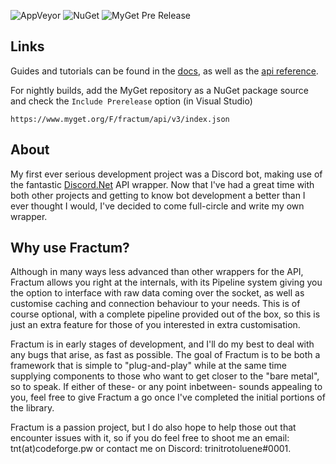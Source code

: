 ![AppVeyor](https://img.shields.io/appveyor/ci/trinitrot0luene/Fractum.svg) ![NuGet](https://img.shields.io/nuget/v/Fractum.svg) ![MyGet Pre Release](https://img.shields.io/myget/trinitrotoluene/vpre/Fractum.svg)

## Links
Guides and tutorials can be found in the [docs](https://trinitrot0luene.github.io/Fractum/articles/intro.html), as well as the [api reference](https://trinitrot0luene.github.io/Fractum/api/index.html).

For nightly builds, add the MyGet repository as a NuGet package source and check the `Include Prerelease` option (in Visual Studio)
```
https://www.myget.org/F/fractum/api/v3/index.json
```

## About

My first ever serious development project was a Discord bot, making use of the fantastic [Discord.Net](https://github.com/RogueException/Discord.Net) API wrapper. Now that I've had a great time with both other projects and getting to know bot development a better than I ever thought I would, I've decided to come full-circle and write my own wrapper.

## Why use Fractum?

Although in many ways less advanced than other wrappers for the API, Fractum allows you right at the internals, with its Pipeline system giving you the option to interface with raw data coming over the socket, as well as customise caching and connection behaviour to your needs. This is of course optional, with a complete pipeline provided out of the box, so this is just an extra feature for those of you interested in extra customisation. 

Fractum is in early stages of development, and I'll do my best to deal with any bugs that arise, as fast as possible. The goal of Fractum is to be both a framework that is simple to "plug-and-play" while at the same time supplying components to those who want to get closer to the "bare metal", so to speak. If either of these- or any point inbetween- sounds appealing to you, feel free to give Fractum a go once I've completed the initial portions of the library.

Fractum is a passion project, but I do also hope to help those out that encounter issues with it, so if you do feel free to shoot me an email: tnt(at)codeforge.pw or contact me on Discord: trinitrotoluene#0001.
